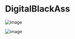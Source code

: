 # DigitalBlackAss

![image](https://github.com/9874sardar/DigitalBlackAss/assets/69082943/0fa3d5bc-2805-4148-a953-8e8e8a8d9f84)

![image](https://github.com/9874sardar/DigitalBlackAss/assets/69082943/9396b9ce-266a-453c-9a94-04b723959e35)

